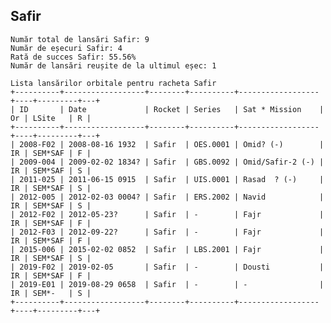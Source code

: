 ## Safir

    Număr total de lansări Safir: 9
    Număr de eșecuri Safir: 4
    Rată de succes Safir: 55.56%
    Număr de lansări reușite de la ultimul eșec: 1
    
    Lista lansărilor orbitale pentru racheta Safir
    +----------+------------------+--------+----------+------------------+----+---------+---+
    | ID       | Date             | Rocket | Series   | Sat * Mission    | Or | LSite   | R |
    +----------+------------------+--------+----------+------------------+----+---------+---+
    | 2008-F02 | 2008-08-16 1932  | Safir  | OES.0001 | Omid? (-)        | IR | SEM*SAF | F |
    | 2009-004 | 2009-02-02 1834? | Safir  | GBS.0092 | Omid/Safir-2 (-) | IR | SEM*SAF | S |
    | 2011-025 | 2011-06-15 0915  | Safir  | UIS.0001 | Rasad  ? (-)     | IR | SEM*SAF | S |
    | 2012-005 | 2012-02-03 0004? | Safir  | ERS.2002 | Navid            | IR | SEM*SAF | S |
    | 2012-F02 | 2012-05-23?      | Safir  | -        | Fajr             | IR | SEM*SAF | F |
    | 2012-F03 | 2012-09-22?      | Safir  | -        | Fajr             | IR | SEM*SAF | F |
    | 2015-006 | 2015-02-02 0852  | Safir  | LBS.2001 | Fajr             | IR | SEM*SAF | S |
    | 2019-F02 | 2019-02-05       | Safir  | -        | Dousti           | IR | SEM*SAF | F |
    | 2019-E01 | 2019-08-29 0658  | Safir  | -        | -                | IR | SEM*-   | S |
    +----------+------------------+--------+----------+------------------+----+---------+---+
    

